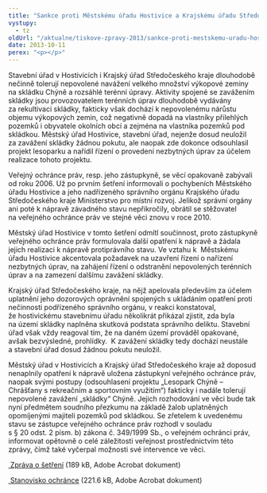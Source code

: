 ```yaml
---
title: "Sankce proti Městskému úřadu Hostivice a Krajskému úřadu Středočeského kraje pro přetrvávající nečinnost ve věci zavážení skládky Chýně"
vystupy:
  - tz
oldUrl: "/aktualne/tiskove-zpravy-2013/sankce-proti-mestskemu-uradu-hostivice-a-krajskemu-uradu-stredoceskeho-kraje-pro-pretrva"
date: 2013-10-11
perex: "<p></p>"
---
```


<!-- imported from the old website -->

<p>Stavební úřad v Hostivicích i Krajský úřad Středočeského kraje dlouhodobě nečinně tolerují nepovolené navážení velkého množství výkopové zeminy na skládku Chýně a rozsáhlé terénní úpravy. Aktivity spojené se zavážením skládky jsou provozovatelem terénních úprav dlouhodobě vydávány za rekultivaci skládky, fakticky však dochází k nepovolenému nárůstu objemu výkopových zemin, což negativně dopadá na vlastníky přilehlých pozemků i obyvatele okolních obcí a zejména na vlastníka pozemků pod skládkou. Městský úřad Hostivice, stavební úřad, nejenže dosud neuložil za zavážení skládky žádnou pokutu, ale naopak zde dokonce odsouhlasil projekt lesoparku a nařídil řízení o provedení nezbytných úprav za účelem realizace tohoto projektu.  </p><p>Veřejný ochránce práv, resp. jeho zástupkyně, se věcí opakovaně zabývali od roku 2006. Už po prvním šetření informovali o pochybeních Městského úřadu Hostivice a jeho nadřízeného správního orgánu Krajského úřadu Středočeského kraje Ministerstvo pro místní rozvoj. Jelikož správní orgány ani poté k nápravě závadného stavu nepřikročily, obrátil se stěžovatel na veřejného ochránce práv ve stejné věci znovu v roce 2010.</p><p>Městský úřad Hostivice v tomto šetření odmítl součinnost, proto zástupkyně veřejného ochránce práv formulovala další opatření k nápravě a žádala jejich realizaci k nápravě protiprávního stavu. Ve vztahu k  Městskému úřadu Hostivice akcentovala požadavek na uzavření řízení o nařízení nezbytných úprav, na zahájení řízení o odstranění nepovolených terénních úprav a na zamezení dalšímu zavážení skládky. </p><p>Krajský úřad Středočeského kraje, na nějž apelovala především za účelem uplatnění jeho dozorových oprávnění spojených s ukládáním opatření proti nečinnosti podřízeného správního orgánu, v reakci konstatoval, že hostivickému stavebnímu úřadu několikrát přikázal zjistit, zda byla na území skládky naplněna skutková podstata správního deliktu. Stavební úřad však vždy reagoval tím, že na daném území prováděl opakované, avšak bezvýsledné, prohlídky.  K zavážení skládky tedy dochází neustále a stavební úřad dosud žádnou pokutu neuložil.</p><p>Městský úřad v Hostivicích a Krajský úřad Středočeského kraje až doposud nenaplnily opatření k nápravě uložena zástupkyní veřejného ochránce práv, naopak svými postupy (odsouhlasení projektu „Lesopark Chýně – Chrášťany s rekreačním a sportovním využitím“) fakticky i nadále tolerují nepovolené zavážení „skládky“ Chýně. Jejich rozhodování ve věci bude tak nyní předmětem soudního přezkumu na základě žalob uplatněných opomíjenými majiteli pozemků pod skládkou. Se zřetelem k uvedenému stavu se zástupce veřejného ochránce práv rozhodl v souladu s § 20 odst. 2 písm. b) zákona č. 349/1999 Sb., o veřejném ochránci práv, informovat opětovně o celé záležitosti veřejnost prostřednictvím této zprávy, čímž také vyčerpal možnosti své intervence ve věci.</p><p><a title="Otevření do nového okna" href="/uploads-import/STANOVISKA/Zivotni_prostredi/Odpady/1951-10-KC-ZZ.pdf" target="_blank"> Zpráva o šetření</a> (189 kB, Adobe Acrobat dokument)</p><p><a title="Otevření do nového okna" href="/uploads-import/STANOVISKA/Zivotni_prostredi/Odpady/1951-10-KC-ZSO.pdf" target="_blank"> Stanovisko ochránce</a> (221.6 kB, Adobe Acrobat dokument)</p>
